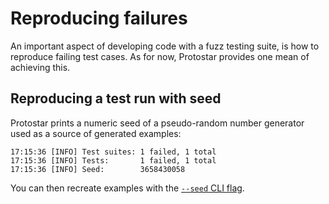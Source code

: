 # Reproducing failures

An important aspect of developing code with a fuzz testing suite, is how to reproduce failing test
cases.
As for now, Protostar provides one mean of achieving this.

## Reproducing a test run with seed

Protostar prints a numeric seed of a pseudo-random number generator used as a source of generated
examples:

```
17:15:36 [INFO] Test suites: 1 failed, 1 total            
17:15:36 [INFO] Tests:       1 failed, 1 total
17:15:36 [INFO] Seed:        3658430058
```

You can then recreate examples with
the [`--seed` CLI flag](../../../cli-reference.md#--seed-int).
